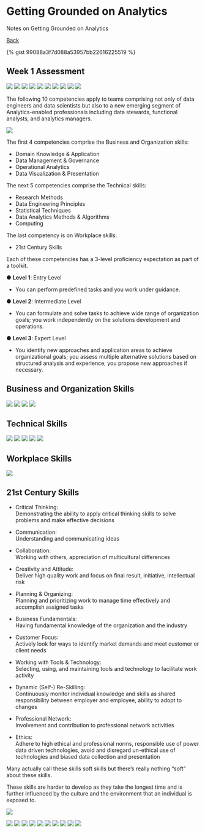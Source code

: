 # Getting Grounded on Analytics

Notes on Getting Grounded on Analytics   

[Back](readme.md)


{% gist 99088a3f7d088a53957bb22616225519 %}

## Week 1 Assessment
![](https://snipboard.io/98qjaW.jpg)
![](https://snipboard.io/9ojuFp.jpg)
![](https://snipboard.io/L1cxut.jpg)
![](https://snipboard.io/Ea9OZW.jpg)
![](https://snipboard.io/Vhcrx6.jpg)
![](https://snipboard.io/TsPizk.jpg)
![](https://snipboard.io/T1XcxF.jpg)
![](https://snipboard.io/1JRZfW.jpg)
![](https://snipboard.io/U0Gj4b.jpg)
![](https://snipboard.io/KEa6sJ.jpg)

The following 10 competencies apply to teams comprising
not only of data engineers and data scientists but also to a
new emerging segment of Analytics-enabled professionals
including data stewards, functional analysts, and analytics
managers.

![](https://snipboard.io/4A8bF7.jpg)

The first 4 competencies comprise the Business and
Organization skills: 
- Domain Knowledge & Application
- Data Management & Governance 
- Operational Analytics
-  Data Visualization & Presentation 

The next 5 competencies comprise the Technical
skills: 
- Research Methods
- Data Engineering Principles 
- Statistical Techniques
- Data Analytics Methods & Algorithms 
- Computing

The last competency is on Workplace skills: 
- 21st Century Skills

Each of these competencies has a 3-level proficiency expectation as part of a toolkit.

● **Level 1**: Entry Level 
- You can perform predefined tasks and you work under guidance.

● **Level 2**: Intermediate Level 
- You can formulate and solve tasks to achieve wide range of organization goals; you work independently on the solutions development and operations.

● **Level 3**: Expert Level 
- You identify new approaches and application areas to achieve organizational goals; you assess multiple alternative solutions based on structured analysis and experience; you propose new approaches if necessary.

## Business and Organization Skills
![](https://snipboard.io/deiHrl.jpg)
![](https://snipboard.io/IgCWS0.jpg)
![](https://snipboard.io/h6cN39.jpg)
![](https://snipboard.io/LOvJcQ.jpg)

## Technical Skills
![](https://snipboard.io/qW6NUY.jpg)
![](https://snipboard.io/yQAqM0.jpg)
![](https://snipboard.io/qkoyng.jpg)
![](https://snipboard.io/XsD5QC.jpg)
![](https://snipboard.io/pzeQYG.jpg)

## Workplace Skills

![](https://snipboard.io/2dh4Bn.jpg)

## 21st Century Skills
- Critical Thinking:  
Demonstrating the ability to apply critical thinking skills to solve problems and make effective decisions 

- Communication:   
Understanding and communicating ideas 

- Collaboration:   
Working with others, appreciation of multicultural differences  

- Creativity and Attitude:   
Deliver high quality work and focus on final result, initiative, intellectual risk  

- Planning & Organizing:   
Planning and prioritizing work to manage time effectively and accomplish assigned tasks   

- Business Fundamentals:   
Having fundamental knowledge of the organization and the industry  

- Customer Focus:   
Actively look for ways to identify market demands and meet customer or client needs  

- Working with Tools & Technology:   
Selecting, using, and maintaining tools and technology to facilitate work activity  

- Dynamic (Self-) Re-Skilling:   
Continuously monitor individual knowledge and skills as shared responsibility between employer and employee, ability to adopt to changes   

- Professional Network:   
Involvement and contribution to professional network activities  

- Ethics:   
Adhere to high ethical and professional norms, responsible use of power data driven technologies, avoid and disregard un-ethical use of technologies and biased data collection and presentation  
 
 
Many actually call these skills soft skills but there’s really nothing “soft” about these skills.

These skills are harder to develop as they take the longest time and is further influenced by the culture and the environment that an individual is exposed to.

![](https://snipboard.io/O5yIQt.jpg)

![](https://snipboard.io/XDYmc9.jpg)
![](https://snipboard.io/Py7ZOV.jpg)
![](https://snipboard.io/IEDyXH.jpg)
![](https://snipboard.io/z5Um7l.jpg)
![](https://snipboard.io/AzCrku.jpg)
![](https://snipboard.io/PNH5ut.jpg)
![](https://snipboard.io/HXVUGK.jpg)
![](https://snipboard.io/VwCF5T.jpg)
![](https://snipboard.io/qcg15W.jpg)
![](https://snipboard.io/8Y1sel.jpg)
